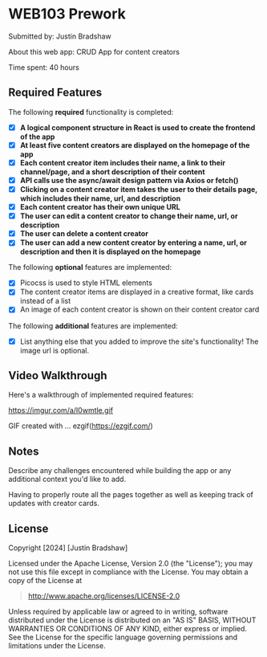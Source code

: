 # WEB103 Prework 

Submitted by: Justin Bradshaw

About this web app: CRUD App for content creators

Time spent: 40 hours

## Required Features

The following **required** functionality is completed:


- [X] **A logical component structure in React is used to create the frontend of the app**
- [X] **At least five content creators are displayed on the homepage of the app**
- [X] **Each content creator item includes their name, a link to their channel/page, and a short description of their content**
- [X] **API calls use the async/await design pattern via Axios or fetch()**
- [X] **Clicking on a content creator item takes the user to their details page, which includes their name, url, and description**
- [X] **Each content creator has their own unique URL**
- [X] **The user can edit a content creator to change their name, url, or description**
- [X] **The user can delete a content creator**
- [X] **The user can add a new content creator by entering a name, url, or description and then it is displayed on the homepage**

The following **optional** features are implemented:

- [X] Picocss is used to style HTML elements
- [X] The content creator items are displayed in a creative format, like cards instead of a list
- [X] An image of each content creator is shown on their content creator card

The following **additional** features are implemented:

* [X] List anything else that you added to improve the site's functionality!
      The image url  is optional.

## Video Walkthrough

Here's a walkthrough of implemented required features:


https://imgur.com/a/I0wmtle.gif



<!-- Replace this with whatever GIF tool you used! -->
GIF created with ...  ezgif(https://ezgif.com/)

## Notes

Describe any challenges encountered while building the app or any additional context you'd like to add.

Having to properly route all the pages together as well as keeping track of updates with creator cards.

## License

Copyright [2024] [Justin Bradshaw]

Licensed under the Apache License, Version 2.0 (the "License"); you may not use this file except in compliance with the License. You may obtain a copy of the License at

> http://www.apache.org/licenses/LICENSE-2.0

Unless required by applicable law or agreed to in writing, software distributed under the License is distributed on an "AS IS" BASIS, WITHOUT WARRANTIES OR CONDITIONS OF ANY KIND, either express or implied. See the License for the specific language governing permissions and limitations under the License.

